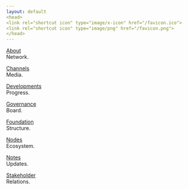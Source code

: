 ```yaml
---
layout: default
<head>
<link rel="shortcut icon" type="image/x-icon" href="/favicon.ico">
<link rel="shortcut icon" type="image/png" href="/favicon.png">
</head>
---
```


[About](/about)
<br>
Network.

[Channels](/channels)
<br>
Media.

[Developments](/dev)
<br>
Progress.

[Governance](/governance)
<br>
Board.

[Foundation](/foundation)
<br>
Structure.

[Nodes](/nodes)
<br>
Ecosystem.

[Notes](/notes)
<br>
Updates.

[Stakeholder](/stakeholder)
<br>
Relations.






